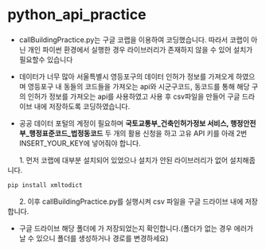 # python_api_practice

### 
- callBuildingPractice.py는 구글 코랩을 이용하여 코딩했습니다. 따라서 코랩이 아닌 개인 파이썬 환경에서 실행한 경우 라이브러리가 존재하지 않을 수 있어 설치가 필요할수 있습니다 
 
- 데이터가 너무 많아 서울특별시 영등포구의 데이터 인허가 정보를 가져오게 하였으며 영등포구 내 동들의 코드들을 가져오는 api와 시군구코드, 동코드를 통해 해당 구의 인허가 정보를 가져오는 api를 사용하였고 사용 후 csv파일을 만들어 구글 드라이브 내에 저장하도록 코딩하였습니다.
 
- 공공 데이터 포털의 계정이 필요하며 **국토교통부_건축인허가정보 서비스, 행정안전부_행정표준코드_법정동코드** 두 개의 활용 신청을 하고 고유 API 키를 아래 2번 INSERT_YOUR_KEY에 넣어줘야 합니다.

&nbsp;&nbsp;&nbsp;&nbsp;&nbsp;&nbsp;1. 먼저 코랩에 대부분 설치되어 있었으나 설치가 안된 라이브러리가 없어 설치해줍니다.

```python
pip install xmltodict
```

&nbsp;&nbsp;&nbsp;&nbsp;&nbsp;&nbsp;2. 이후 callBuildingPractice.py를 실행시켜 csv 파일을 구글 드라이브 내에 저장합니다.

- 구글 드라이브 해당 폴더에 가 저장되었는지 확인합니다.(폴더가 없는 경우 에러가 날 수 있으니 폴더를 생성하거나 경로를 변경하세요)
